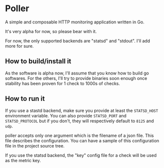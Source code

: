 # Poller

A simple and composable HTTP monitoring application written in Go.

It's very alpha for now, so please bear with it.

For now, the only supported backends are "statsd" and "stdout". I'll add more
for sure.

## How to build/install it

As the software is alpha now, I'll assume that you know how to build go
softwares. For the others, I'll try to provide binaries soon enough once
stability has been proven for 1 check to 1000s of checks.

## How to run it

If you use a stastd backend, make sure you provide at least the `STATSD_HOST`
environment variable. You can also provide `STATSD_PORT` and `STATSD_PROTOCOL`
but if you don't, they will respectively default to `8125` and `udp`.

poller accepts only one argument which is the filename of a json file. This
file describes the configuration. You can have a sample of this configuration
file in the project source tree.

If you use the statsd backend, the "key" config file for a check will be used
as the metric key.
